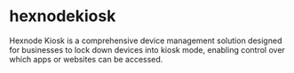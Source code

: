 # hexnodekiosk
Hexnode Kiosk is a comprehensive device management solution designed for businesses to lock down devices into kiosk mode, enabling control over which apps or websites can be accessed.
